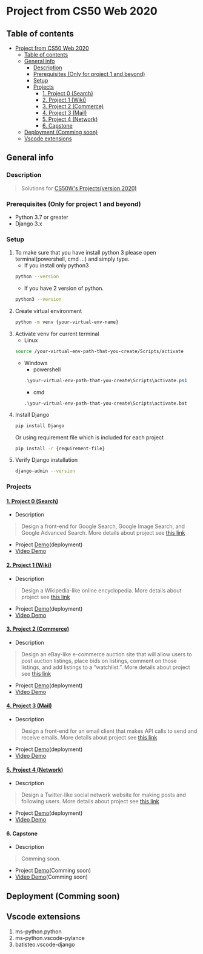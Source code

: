 # Project from CS50 Web 2020

## Table of contents

- [Project from CS50 Web 2020](#project-from-cs50-web-2020)
  - [Table of contents](#table-of-contents)
  - [General info](#general-info)
    - [Description](#description)
    - [Prerequisites (Only for project 1 and beyond)](#prerequisites-only-for-project-1-and-beyond)
    - [Setup](#setup)
    - [Projects](#projects)
      - [1. Project 0 (Search)](#1-project-0-search)
      - [2. Project 1 (Wiki)](#2-project-1-wiki)
      - [3. Project 2 (Commerce)](#3-project-2-commerce)
      - [4. Project 3 (Mail)](#4-project-3-mail)
      - [5. Project 4 (Network)](#5-project-4-network)
      - [6. Capstone](#6-capstone)
  - [Deployment (Comming soon)](#deployment-comming-soon)
  - [Vscode extensions](#vscode-extensions)

## General info

### Description
   > Solutions for [CS50W's Projects(version 2020)](https://cs50.harvard.edu/web/2020/)

### Prerequisites (Only for project 1 and beyond)
   * Python 3.7 or greater
   * Django 3.x

### Setup 
1. To make sure that you have install python 3 please open terminal(powershell, cmd ...) and simply type.
   * If you install only python3
   ```bash
   python --version
   ```
   * If you have 2 version of python.
   ```bash
   python3 --version
   ```
2. Create virtual environment
   ```bash
   python -m venv {your-virtual-env-name}
   ```
3. Activate venv for current terminal
   * Linux
   ```bash
   source /your-virtual-env-path-that-you-create/Scripts/activate
   ```
   * Windows
      * powershell
      ```powershell
      .\your-virtual-env-path-that-you-create\Scripts\activate.ps1
      ```
      * cmd
      ```batch
      .\your-virtual-env-path-that-you-create\Scripts\activate.bat
      ```
4. Install Django
   ```sh
   pip install Django
   ```
   Or using requirement file which is included for each project
   ```sh
   pip install -r {requirement-file}
   ```
5. Verify Django installation
   ```sh
   django-admin --version 
   ```
      
### Projects

#### [1. Project 0 (Search)](./Search)
   * Description
   > Design a front-end for Google Search, Google Image Search, and Google Advanced Search. More details about project see [this link](https://cs50.harvard.edu/web/2020/projects/0/search/)
   * Project [Demo](https://search-cs50-web.herokuapp.com/)(deployment)
   * [Video Demo](https://www.youtube.com/watch?v=NIXez8okMbs)
 
#### [2. Project 1 (Wiki)](./Wiki) 
   * Description
   > Design a Wikipedia-like online encyclopedia. More details about project see [this link](https://cs50.harvard.edu/web/2020/projects/1/wiki/)
   * Project [Demo](https://wiki-clone-cs50w.herokuapp.com/)(deployment)
   * [Video Demo](https://www.youtube.com/watch?v=qYIjgQsfsfg)

#### [3. Project 2 (Commerce)](./Commerce)
   * Description
   > Design an eBay-like e-commerce auction site that will allow users to post auction listings, place bids on listings, comment on those listings, and add listings to a “watchlist.”. More details about project see [this link](https://cs50.harvard.edu/web/2020/projects/2/commerce/)
   * Project [Demo](https://commerce-50w.herokuapp.com/)(deployment)
   * [Video Demo](https://www.youtube.com/watch?v=sN0wIE_tghw)

#### [4. Project 3 (Mail)](./Mail)
   * Description
   > Design a front-end for an email client that makes API calls to send and receive emails. More details about project see [this link](https://cs50.harvard.edu/web/2020/projects/3/mail/)
   * Project [Demo](https://cs50w-simple-mail-app.herokuapp.com/)(deployment)
   * [Video Demo](https://www.youtube.com/watch?v=rbipMVPtDQE)

#### [5. Project 4 (Network)](./Network)
   * Description
   > Design a Twitter-like social network website for making posts and following users. More details about project see [this link](https://cs50.harvard.edu/web/2020/projects/4/network/)
   * Project [Demo](https://network-cs50-web.herokuapp.com/)(deployment)
   * [Video Demo](https://www.youtube.com/watch?v=mZwGtA9GS_E)

#### 6. Capstone
   * Description
   > Comming soon.
   * Project [Demo](.)(Comming soon)
   * [Video Demo](.)(Comming soon)

## Deployment (Comming soon)

## Vscode extensions
1. ms-python.python
2. ms-python.vscode-pylance
3. batisteo.vscode-django